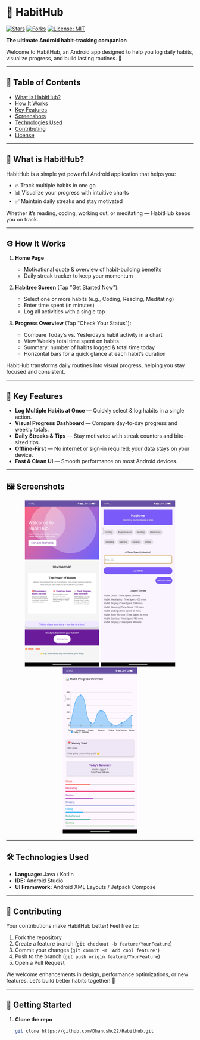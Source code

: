 # 🌱 HabitHub

[![Stars](https://img.shields.io/github/stars/Dhanushc22/Habithub?style=flat-square)](https://github.com/Dhanushc22/Habithub/stargazers) [![Forks](https://img.shields.io/github/forks/Dhanushc22/Habithub?style=flat-square)](https://github.com/Dhanushc22/Habithub/network/members) [![License: MIT](https://img.shields.io/github/license/Dhanushc22/Habithub?style=flat-square)](https://github.com/Dhanushc22/Habithub/blob/main/LICENSE)

**The ultimate Android habit-tracking companion**

Welcome to HabitHub, an Android app designed to help you log daily habits, visualize progress, and build lasting routines. 🚀

---

## 📑 Table of Contents

- [What is HabitHub?](#what-is-habithub)
- [How It Works](#how-it-works)
- [Key Features](#key-features)
- [Screenshots](#screenshots)
- [Technologies Used](#technologies-used)
- [Contributing](#contributing)
- [License](#license)

---

## 🤔 What is HabitHub?

HabitHub is a simple yet powerful Android application that helps you:

- 🔥 Track multiple habits in one go  
- 📊 Visualize your progress with intuitive charts  
- ✅ Maintain daily streaks and stay motivated  

Whether it’s reading, coding, working out, or meditating — HabitHub keeps you on track.

---

## ⚙️ How It Works

1. **Home Page**  
   - Motivational quote & overview of habit-building benefits  
   - Daily streak tracker to keep your momentum  

2. **Habitree Screen** (Tap "Get Started Now"):  
   - Select one or more habits (e.g., Coding, Reading, Meditating)  
   - Enter time spent (in minutes)  
   - Log all activities with a single tap  

3. **Progress Overview** (Tap "Check Your Status"):  
   - Compare Today’s vs. Yesterday’s habit activity in a chart  
   - View Weekly total time spent on habits  
   - Summary: number of habits logged & total time today  
   - Horizontal bars for a quick glance at each habit’s duration  

HabitHub transforms daily routines into visual progress, helping you stay focused and consistent.

---

## 🌟 Key Features

- **Log Multiple Habits at Once** — Quickly select & log habits in a single action.  
- **Visual Progress Dashboard** — Compare day-to-day progress and weekly totals.  
- **Daily Streaks & Tips** — Stay motivated with streak counters and bite-sized tips.  
- **Offline-First** — No internet or sign-in required; your data stays on your device.  
- **Fast & Clean UI** — Smooth performance on most Android devices.

---

## 🖼️ Screenshots

<p align="center">
  <img width="200" src="https://github.com/Dhanushc22/Habithub/raw/main/Screenshot_20250528-233832qwe.png" alt="Home Page" />
  <img width="200" src="https://github.com/Dhanushc22/Habithub/raw/main/WhatsApp%20Image%202025-05-28%20at%2023.39.41_112d5bc5awe.jpg" alt="Add Habits" />
  <img width="200" src= "https://github.com/Dhanushc22/Habithub/raw/main/Screenshot_20250527-225122qwe.png"alt="Progress Overview" />
</p>

---

## 🛠️ Technologies Used

- **Language:** Java / Kotlin  
- **IDE:** Android Studio  
- **UI Framework:** Android XML Layouts / Jetpack Compose  

---

## 🤝 Contributing

Your contributions make HabitHub better! Feel free to:

1. Fork the repository  
2. Create a feature branch (`git checkout -b feature/YourFeature`)  
3. Commit your changes (`git commit -m 'Add cool feature'`)  
4. Push to the branch (`git push origin feature/YourFeature`)  
5. Open a Pull Request  

We welcome enhancements in design, performance optimizations, or new features. Let’s build better habits together! 🙌

---
## 🏁 Getting Started
1. **Clone the repo**  
   ```bash
   git clone https://github.com/Dhanushc22/Habithub.git